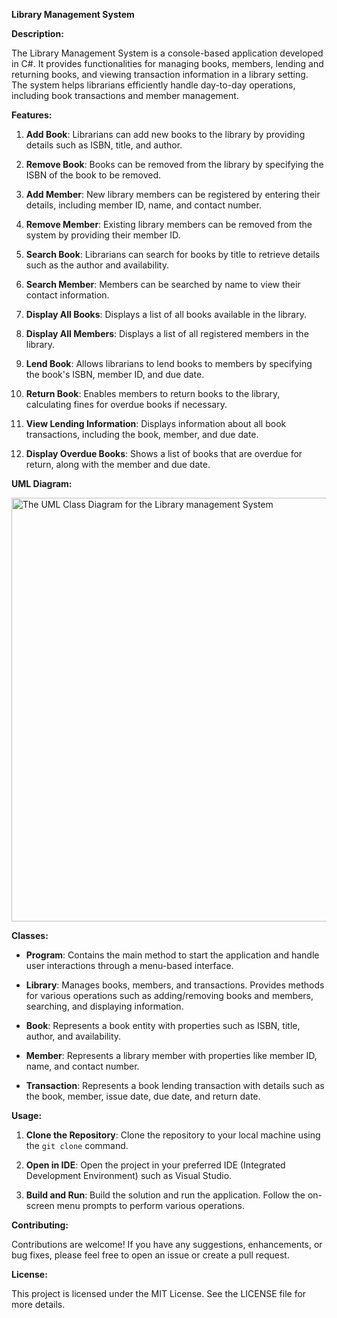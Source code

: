 **Library Management System**

**Description:**

The Library Management System is a console-based application developed in C#. It provides functionalities for managing books, members, lending and returning books, and viewing transaction information in a library setting. The system helps librarians efficiently handle day-to-day operations, including book transactions and member management.

**Features:**

1. **Add Book**: Librarians can add new books to the library by providing details such as ISBN, title, and author.

2. **Remove Book**: Books can be removed from the library by specifying the ISBN of the book to be removed.

3. **Add Member**: New library members can be registered by entering their details, including member ID, name, and contact number.

4. **Remove Member**: Existing library members can be removed from the system by providing their member ID.

5. **Search Book**: Librarians can search for books by title to retrieve details such as the author and availability.

6. **Search Member**: Members can be searched by name to view their contact information.

7. **Display All Books**: Displays a list of all books available in the library.

8. **Display All Members**: Displays a list of all registered members in the library.

9. **Lend Book**: Allows librarians to lend books to members by specifying the book's ISBN, member ID, and due date.

10. **Return Book**: Enables members to return books to the library, calculating fines for overdue books if necessary.

11. **View Lending Information**: Displays information about all book transactions, including the book, member, and due date.

12. **Display Overdue Books**: Shows a list of books that are overdue for return, along with the member and due date.

**UML Diagram:**

<img width="678" alt="The UML Class Diagram for the Library management System" src="https://github.com/SachithMadhushanka/Library-Management-System/assets/131949127/b2988e5c-20ba-40e9-a705-1c98b58dfb17">

**Classes:**

- **Program**: Contains the main method to start the application and handle user interactions through a menu-based interface.
  
- **Library**: Manages books, members, and transactions. Provides methods for various operations such as adding/removing books and members, searching, and displaying information.
  
- **Book**: Represents a book entity with properties such as ISBN, title, author, and availability.
  
- **Member**: Represents a library member with properties like member ID, name, and contact number.
  
- **Transaction**: Represents a book lending transaction with details such as the book, member, issue date, due date, and return date.

**Usage:**

1. **Clone the Repository**: Clone the repository to your local machine using the `git clone` command.

2. **Open in IDE**: Open the project in your preferred IDE (Integrated Development Environment) such as Visual Studio.

3. **Build and Run**: Build the solution and run the application. Follow the on-screen menu prompts to perform various operations.

**Contributing:**

Contributions are welcome! If you have any suggestions, enhancements, or bug fixes, please feel free to open an issue or create a pull request.

**License:**

This project is licensed under the MIT License. See the LICENSE file for more details.
